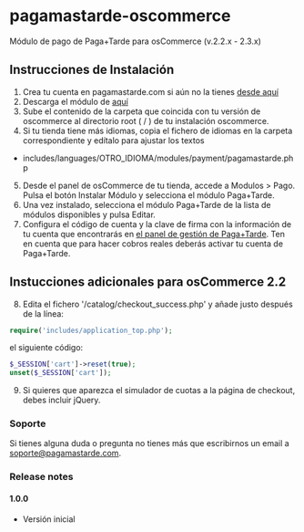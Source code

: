 pagamastarde-oscommerce
================

Módulo de pago de Paga+Tarde para osCommerce (v.2.2.x - 2.3.x)

## Instrucciones de Instalación

1. Crea tu cuenta en pagamastarde.com si aún no la tienes [desde aquí](https://bo.pagamastarde.com/)
2. Descarga el módulo de [aquí](https://github.com/pagantis/pagamastarde-oscommerce/releases)
3. Sube el contenido de la carpeta que coincida con tu versión de oscommerce al directorio root ( / ) de tu instalación oscommerce.
4. Si tu tienda tiene más idiomas, copia el fichero de idiomas en la carpeta correspondiente y edítalo para ajustar los textos
  - includes/languages/OTRO_IDIOMA/modules/payment/pagamastarde.php
5. Desde el panel de osCommerce de tu tienda, accede a Modulos > Pago. Pulsa el botón Instalar Módulo y selecciona el módulo Paga+Tarde.
6. Una vez instalado, selecciona el módulo Paga+Tarde de la lista de módulos disponibles y pulsa Editar.
7. Configura el código de cuenta y la clave de firma con la información de tu cuenta que encontrarás en [el panel de gestión de Paga+Tarde](https://bo.pagamastarde.com/shop). Ten en cuenta que para hacer cobros reales deberás activar tu cuenta de Paga+Tarde.

## Instucciones adicionales para osCommerce 2.2

8. Edita el fichero '/catalog/checkout_success.php' y añade justo después de la línea:
```php
require('includes/application_top.php');
```
   el siguiente código:
```php
$_SESSION['cart']->reset(true);
unset($_SESSION['cart']);
```

9. Si quieres que aparezca el simulador de cuotas a la página de checkout, debes incluir jQuery.


### Soporte

Si tienes alguna duda o pregunta no tienes más que escribirnos un email a soporte@pagamastarde.com.


### Release notes

#### 1.0.0

- Versión inicial
